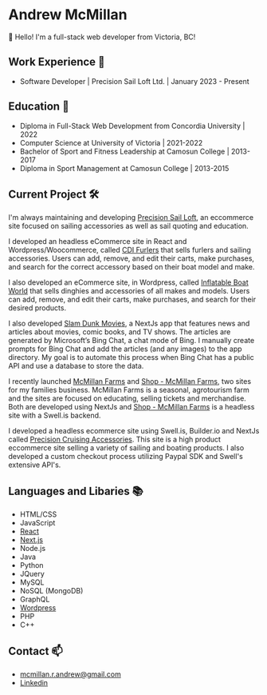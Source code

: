 # Andrew McMillan

👋 Hello! I'm a full-stack web developer from Victoria, BC!

## Work Experience :office:

* Software Developer | Precision Sail Loft Ltd. | January 2023 - Present

## Education :school:

* Diploma in Full-Stack Web Development from Concordia University | 2022
* Computer Science at University of Victoria | 2021-2022
* Bachelor of Sport and Fitness Leadership at Camosun College | 2013-2017
* Diploma in Sport Management at Camosun College | 2013-2015

## Current Project 	:hammer_and_wrench:

I'm always maintaining and developing [Precision Sail Loft](https://www.precisionsailloft.com/), an eccommerce site focused on sailing accessories as well as sail quoting and education.

I developed an headless eCommerce site in React and Wordpress/Woocommerce, called [CDI Furlers](https://cdifurlers.com/) that sells furlers and sailing accessories. Users can add, remove, and edit their carts, make purchases, and search for the correct accessory based on their boat model and make.

I also developed an eCommerce site, in Wordpress, called [Inflatable Boat World](https://inflatableboatworld.com/) that sells dinghies and accessories of all makes and models. Users can add, remove, and edit their carts, make purchases, and search for their desired products.

I also developed [Slam Dunk Movies](https://www.slamdunkmovies.com/), a NextJs app that features news and articles about movies, comic books, and TV shows. The articles are generated by Microsoft’s Bing Chat, a chat mode of Bing. I manually create prompts for Bing Chat and add the articles (and any images) to the app directory. My goal is to automate this process when Bing Chat has a public API and use a database to store the data.

I recently launched [McMillan Farms](https://mcmillanfarms.ca) and [Shop - McMillan Farms](https://shop.mcmillanfarms.ca), two sites for my families business. McMillan Farms is a seasonal, agrotourism farm and the sites are focused on educating, selling tickets and merchandise.  Both are developed using NextJs and [Shop - McMillan Farms](https://shop.mcmillanfarms.ca) is a headless site with a Swell.is backend.

I developed a headless ecommerce site using Swell.is, Builder.io and NextJs called [Precision Cruising Accessories](https://www.precisioncruisingaccessories.com/).  This site is a high product eccommerce site selling a variety of sailing and boating products.  I also developed a custom checkout process utilizing Paypal SDK and Swell's extensive API's.

## Languages and Libaries :books:


* HTML/CSS
* JavaScript
* [React](https://cdifurlers.com/)
* [Next.js](https://mcmillanfarms.ca)
* Node.js
* Java
* Python
* JQuery
* MySQL
* NoSQL (MongoDB)
* GraphQL
* [Wordpress](https://www.precisionsailloft.com)
* PHP
* C++

## Contact 📫

* [mcmillan.r.andrew@gmail.com](mailto:mcmillan.r.andrew@gmail.com)
* [Linkedin](linkedin.com/in/andrewrmcmillan/)
